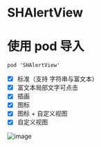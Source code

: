 # SHAlertView
# 使用 pod 导入
```
pod 'SHAlertView'
```
- [x] 标准（支持 字符串与富文本）
- [x] 富文本局部文字可点击
- [x] 插画
- [x] 图标
- [x] 图标 + 自定义视图
- [x] 自定义视图

![image](https://github.com/CCSH/SHAlertView/blob/master/QQ20180825-103020-HD.gif)
